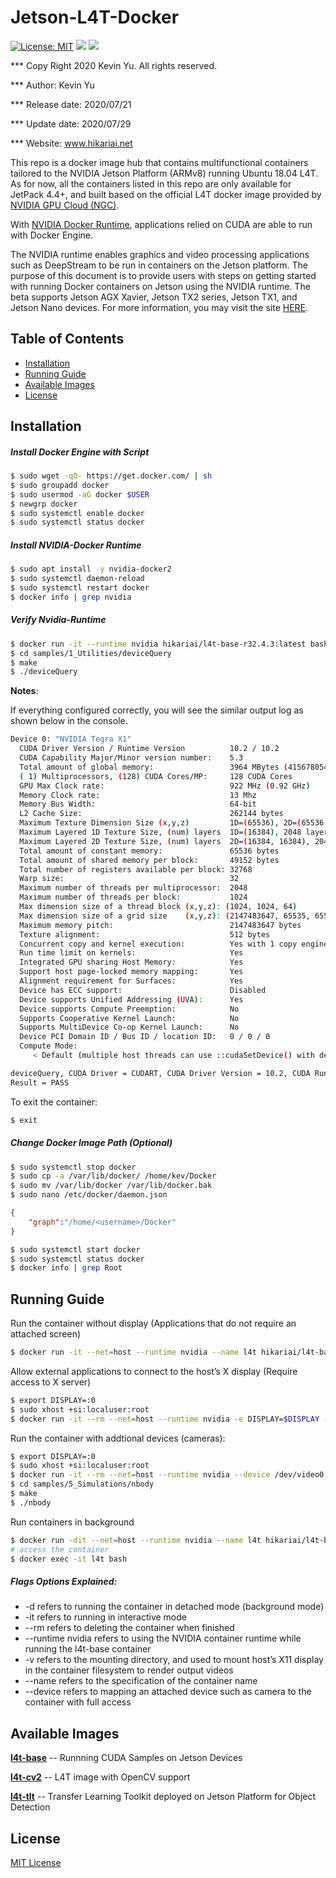 # Jetson-L4T-Docker

[![License: MIT](https://img.shields.io/badge/License-MIT-red.svg)](https://opensource.org/licenses/MIT)
![](https://img.shields.io/static/v1?label=Device&message=Jetson(ARMv8)&color=orange)
![](https://img.shields.io/static/v1?label=Docker&message=19.03.9&color=blue)

*** Copy Right 2020 Kevin Yu. All rights reserved.

*** Author: Kevin Yu

*** Release date: 2020/07/21

*** Update date: 2020/07/29

*** Website: www.hikariai.net

This repo is a docker image hub that contains multifunctional containers tailored to the NVIDIA Jetson Platform (ARMv8) running Ubuntu 18.04 L4T. As for now, all the containers listed in this repo are only available for JetPack 4.4+, and built based on the official L4T docker image provided by [NVIDIA GPU Cloud (NGC)](https://ngc.nvidia.com/).

With [NVIDIA Docker Runtime](https://developer.nvidia.com/nvidia-container-runtime), applications relied on CUDA are able to run with Docker Engine.

The NVIDIA runtime enables graphics and video processing applications such as DeepStream to be run in containers on the Jetson platform. The purpose of this document is to provide users with steps on getting started with running Docker containers on Jetson using the NVIDIA runtime. The beta supports Jetson AGX Xavier, Jetson TX2 series, Jetson TX1, and Jetson Nano devices. For more information, you may visit the site [HERE](https://github.com/NVIDIA/nvidia-docker/wiki/NVIDIA-Container-Runtime-on-Jetson).

Table of Contents
-----------------

* [Installation](#installation)
* [Running Guide](#running-guide)
* [Available Images](#available-images)
* [License](#license)

Installation
------------

##### Install Docker Engine with Script

```bash
$ sudo wget -qO- https://get.docker.com/ | sh
$ sudo groupadd docker
$ sudo usermod -aG docker $USER
$ newgrp docker 
$ sudo systemctl enable docker
$ sudo systemctl status docker
```

##### Install NVIDIA-Docker Runtime

```bash
$ sudo apt install -y nvidia-docker2
$ sudo systemctl daemon-reload
$ sudo systemctl restart docker
$ docker info | grep nvidia
```

##### Verify Nvidia-Runtime

```bash
$ docker run -it --runtime nvidia hikariai/l4t-base-r32.4.3:latest bash 
$ cd samples/1_Utilities/deviceQuery
$ make
$ ./deviceQuery
```

**Notes**: 

If everything configured correctly, you will see the similar output log as shown below in the console.

```bash
Device 0: "NVIDIA Tegra X1"
  CUDA Driver Version / Runtime Version          10.2 / 10.2
  CUDA Capability Major/Minor version number:    5.3
  Total amount of global memory:                 3964 MBytes (4156780544 bytes)
  ( 1) Multiprocessors, (128) CUDA Cores/MP:     128 CUDA Cores
  GPU Max Clock rate:                            922 MHz (0.92 GHz)
  Memory Clock rate:                             13 Mhz
  Memory Bus Width:                              64-bit
  L2 Cache Size:                                 262144 bytes
  Maximum Texture Dimension Size (x,y,z)         1D=(65536), 2D=(65536, 65536), 3D=(4096, 4096, 4096)
  Maximum Layered 1D Texture Size, (num) layers  1D=(16384), 2048 layers
  Maximum Layered 2D Texture Size, (num) layers  2D=(16384, 16384), 2048 layers
  Total amount of constant memory:               65536 bytes
  Total amount of shared memory per block:       49152 bytes
  Total number of registers available per block: 32768
  Warp size:                                     32
  Maximum number of threads per multiprocessor:  2048
  Maximum number of threads per block:           1024
  Max dimension size of a thread block (x,y,z): (1024, 1024, 64)
  Max dimension size of a grid size    (x,y,z): (2147483647, 65535, 65535)
  Maximum memory pitch:                          2147483647 bytes
  Texture alignment:                             512 bytes
  Concurrent copy and kernel execution:          Yes with 1 copy engine(s)
  Run time limit on kernels:                     Yes
  Integrated GPU sharing Host Memory:            Yes
  Support host page-locked memory mapping:       Yes
  Alignment requirement for Surfaces:            Yes
  Device has ECC support:                        Disabled
  Device supports Unified Addressing (UVA):      Yes
  Device supports Compute Preemption:            No
  Supports Cooperative Kernel Launch:            No
  Supports MultiDevice Co-op Kernel Launch:      No
  Device PCI Domain ID / Bus ID / location ID:   0 / 0 / 0
  Compute Mode:
     < Default (multiple host threads can use ::cudaSetDevice() with device simultaneously) >

deviceQuery, CUDA Driver = CUDART, CUDA Driver Version = 10.2, CUDA Runtime Version = 10.2, NumDevs = 1
Result = PASS
```

To exit the container:

```bash
$ exit
```

<a name="installation"></a>

##### Change Docker Image Path (Optional)

```bash
$ sudo systemctl stop docker
$ sudo cp -a /var/lib/docker/ /home/kev/Docker
$ sudo mv /var/lib/docker /var/lib/docker.bak
$ sudo nano /etc/docker/daemon.json
```

```json
{
    "graph":"/home/<username>/Docker"
}
```

```bash
$ sudo systemctl start docker
$ sudo systemctl status docker
$ docker info | grep Root
```

Running Guide
-------------

Run the container without display (Applications that do not require an attached screen)
```bash
$ docker run -it --net=host --runtime nvidia --name l4t hikariai/l4t-base-r32.4.3 bash
```

Allow external applications to connect to the host’s X display (Require access to X server)
```bash
$ export DISPLAY=:0
$ sudo xhost +si:localuser:root
$ docker run -it --rm --net=host --runtime nvidia -e DISPLAY=$DISPLAY -v /tmp/.X11-unix/:/tmp/.X11-unix hikariai/l4t-base:r32.4.3 bash
```

Run the container with addtional devices (cameras):
```bash
$ export DISPLAY=:0
$ sudo xhost +si:localuser:root
$ docker run -it --rm --net=host --runtime nvidia --device /dev/video0:/dev/video0 -e DISPLAY=$DISPLAY -v /tmp/.X11-unix/:/tmp/.X11-unix hikariai/l4t-base-r32.4.3 bash
$ cd samples/5_Simulations/nbody
$ make
$ ./nbody
```

Run containers in background
```bash
$ docker run -dit --net=host --runtime nvidia --name l4t hikariai/l4t-base-r32.4.3 bash
# access the container
$ docker exec -it l4t bash
```

<a name="running-guide"></a>

##### Flags Options Explained:

- -d refers to running the container in detached mode (background mode) 
- -it refers to running in interactive mode
- --rm refers to deleting the container when finished
- --runtime nvidia refers to using the NVIDIA container runtime while running the l4t-base container
- -v refers to the mounting directory, and used to mount host’s X11 display in the container filesystem to render output videos
- --name refers to the specification of the container name
- --device refers to mapping an attached device such as camera to the container with full access

Available Images
----------------

[**l4t-base**](https://github.com/yqlbu/l4t-docker/tree/master/l4t-base-r32.4.3) -- Runnning CUDA Samples on Jetson Devices

[**l4t-cv2**]() -- L4T image with OpenCV support

[**l4t-tlt**]() -- Transfer Learning Toolkit deployed on Jetson Platform for Object Detection


License
-------

[MIT License](https://github.com/yqlbu/l4t-docker/blob/master/LICENSE)

<a name="license"></a>